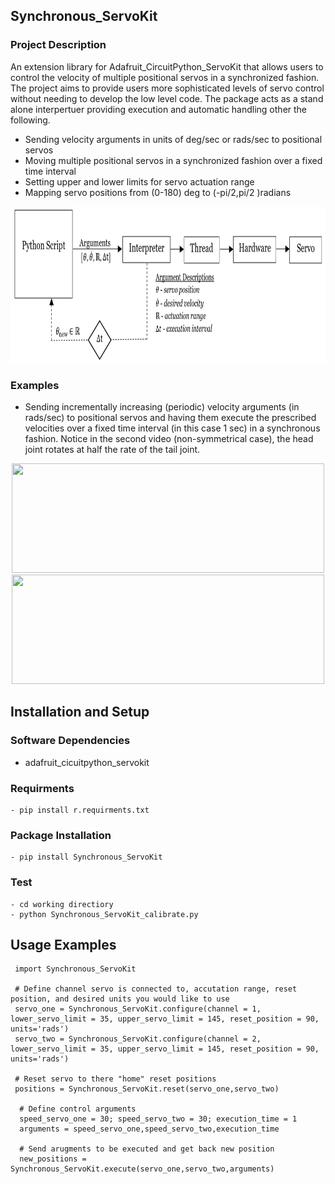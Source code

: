 ## Synchronous_ServoKit

### Project Description
An extension library for Adafruit_CircuitPython_ServoKit that allows users to control the velocity of multiple positional servos in a synchronized fashion. The project aims to provide users more sophisticated levels of servo control without needing to develop the low level code. The package acts as a stand alone interpertuer providing execution and automatic handling other the following. 

 - Sending velocity arguments in units of deg/sec or rads/sec to positional servos 
 - Moving multiple positional servos in a synchronized fashion over a fixed time interval
 - Setting upper and lower limits for servo actuation range 
 - Mapping servo positions from (0-180) deg to (-pi/2,pi/2 )radians


<p align="center">
<img src="https://github.com/Jesse-Redford/Synchronous_ServoKit/blob/master/(1)%20Process_Diagram_Synchronous_ServoKit.PNG" width="1050" height="250"> 
</p>

### Examples 
- Sending incrementally increasing (periodic) velocity arguments (in rads/sec) to positional servos and having them execute the prescribed velocities over a fixed time interval (in this case 1 sec) in a synchronous fashion. Notice in the second video (non-symmetrical case), the head joint rotates at half the rate of the tail joint.

<p align="center">
<img src="https://github.com/Jesse-Redford/Synchronous_ServoKit/blob/master/synchronous_control_example.gif" width="500" height="175"> 
 <img src="https://github.com/Jesse-Redford/Synchronous_ServoKit/blob/master/varying_rates_synchronous_control_example.gif" width="500" height="175">
</p>


## Installation and Setup
   ### Software Dependencies
   - adafruit_cicuitpython_servokit
   
   ### Requirments
    - pip install r.requirments.txt
    
    
   ### Package Installation 
    - pip install Synchronous_ServoKit
    
    
   ### Test 
    - cd working directiory
    - python Synchronous_ServoKit_calibrate.py


## Usage Examples

     import Synchronous_ServoKit
  
     # Define channel servo is connected to, accutation range, reset position, and desired units you would like to use 
     servo_one = Synchronous_ServoKit.configure(channel = 1, lower_servo_limit = 35, upper_servo_limit = 145, reset_position = 90, units='rads')
     servo_two = Synchronous_ServoKit.configure(channel = 2, lower_servo_limit = 35, upper_servo_limit = 145, reset_position = 90, units='rads')
  
     # Reset servo to there "home" reset positions
     positions = Synchronous_ServoKit.reset(servo_one,servo_two) 
  
      # Define control arguments 
      speed_servo_one = 30; speed_servo_two = 30; execution_time = 1 
      arguments = speed_servo_one,speed_servo_two,execution_time
  
      # Send arugments to be executed and get back new position 
      new_positions = Synchronous_ServoKit.execute(servo_one,servo_two,arguments)
      
   

  
  
  
  
